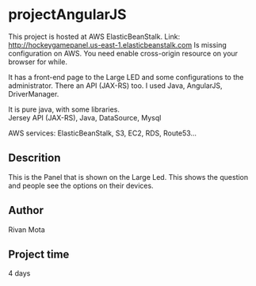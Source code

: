 # projectAngularJS

This project is hosted at AWS ElasticBeanStalk.
Link: http://hockeygamepanel.us-east-1.elasticbeanstalk.com Is missing configuration on AWS. You need enable cross-origin resource on your browser for while. 

It has a front-end page to the Large LED and some configurations to the administrator. There an API (JAX-RS) too.
I used Java, AngularJS, DriverManager.

It is pure java, with some libraries.  
Jersey API (JAX-RS), Java, DataSource, Mysql

AWS services: ElasticBeanStalk, S3, EC2, RDS, Route53...


## Descrition

This is the Panel that is shown on the Large Led. This shows the question and people see the options on their devices.


## Author

Rivan Mota

## Project time

4 days
